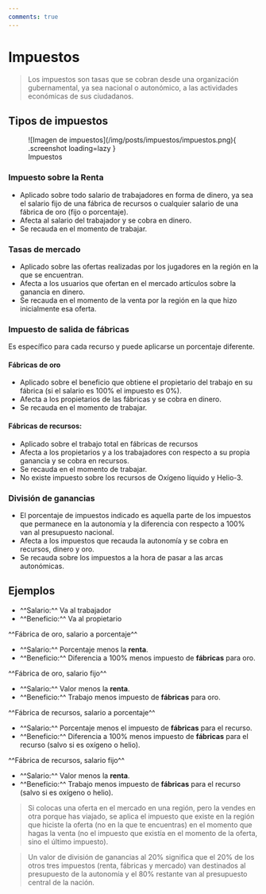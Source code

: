 ```yaml
---
comments: true
---
```


# Impuestos

> Los impuestos son tasas que se cobran desde una organización gubernamental, ya sea nacional o autonómico, a las actividades económicas de sus ciudadanos.

## Tipos de impuestos

<figure markdown>
  ![Imagen de impuestos](/img/posts/impuestos/impuestos.png){ .screenshot loading=lazy }
  <figcaption>Impuestos</figcaption>
</figure>

### Impuesto sobre la Renta

- Aplicado sobre todo salario de trabajadores en forma de dinero, ya sea el salario fijo de una fábrica de recursos o cualquier salario de una fábrica de oro (fijo o porcentaje).
- Afecta al salario del trabajador y se cobra en dinero.
- Se recauda en el momento de trabajar.

### Tasas de mercado

- Aplicado sobre las ofertas realizadas por los jugadores en la región en la que se encuentran.
- Afecta a los usuarios que ofertan en el mercado artículos sobre la ganancia en dinero.
- Se recauda en el momento de la venta por la región en la que hizo inicialmente esa oferta.

### Impuesto de salida de fábricas

Es específico para cada recurso y puede aplicarse un porcentaje diferente.

#### Fábricas de oro

- Aplicado sobre el beneficio que obtiene el propietario del trabajo en su fábrica (si el salario es 100% el impuesto es 0%).
- Afecta a los propietarios de las fábricas y se cobra en dinero.
- Se recauda en el momento de trabajar.

#### Fábricas de recursos:

- Aplicado sobre el trabajo total en fábricas de recursos
- Afecta a los propietarios y a los trabajadores con respecto a su propia ganancia y se cobra en recursos.
- Se recauda en el momento de trabajar.
- No existe impuesto sobre los recursos de Oxígeno líquido y Helio-3.

### División de ganancias

- El porcentaje de impuestos indicado es aquella parte de los impuestos que permanece en la autonomía y la diferencia con respecto a 100% van al presupuesto nacional.
- Afecta a los impuestos que recauda la autonomía y se cobra en recursos, dinero y oro.
- Se recauda sobre los impuestos a la hora de pasar a las arcas autonómicas.

## Ejemplos

- ^^Salario:^^ Va al trabajador
- ^^Beneficio:^^ Va al propietario

^^Fábrica de oro, salario a porcentaje^^

- ^^Salario:^^ Porcentaje menos la **renta**.
- ^^Beneficio:^^ Diferencia a 100% menos impuesto de **fábricas** para oro.

^^Fábrica de oro, salario fijo^^

- ^^Salario:^^ Valor menos la **renta**.
- ^^Beneficio:^^ Trabajo menos impuesto de **fábricas** para oro.

^^Fábrica de recursos, salario a porcentaje^^

- ^^Salario:^^ Porcentaje menos el impuesto de **fábricas** para el recurso.
- ^^Beneficio:^^ Diferencia a 100% menos impuesto de **fábricas** para el recurso (salvo si es oxígeno o helio).

^^Fábrica de recursos, salario fijo^^

- ^^Salario:^^ Valor menos la **renta**.
- ^^Beneficio:^^ Trabajo menos impuesto de **fábricas** para el recurso (salvo si es oxígeno o helio).

> Si colocas una oferta en el mercado en una región, pero la vendes en otra porque has viajado, se aplica el impuesto que existe en la región que hiciste la oferta (no en la que te encuentras) en el momento que hagas la venta (no el impuesto que existía en el momento de la oferta, sino el último impuesto).

<!-- * -->

> Un valor de división de ganancias al 20% significa que el 20% de los otros tres impuestos (renta, fábricas y mercado) van destinados al presupuesto de la autonomía y el 80% restante van al presupuesto central de la nación.
